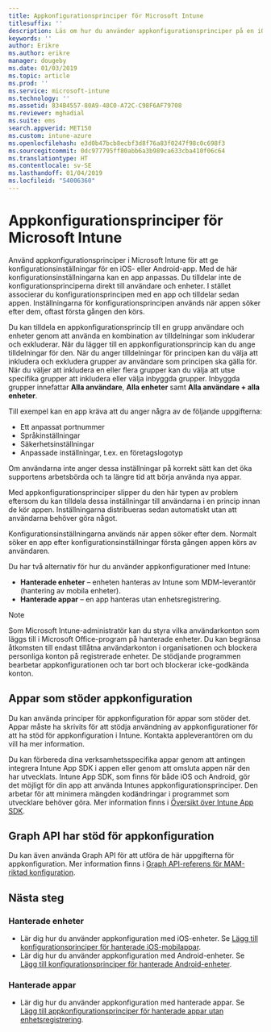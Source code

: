 ```yaml
---
title: Appkonfigurationsprinciper för Microsoft Intune
titlesuffix: ''
description: Läs om hur du använder appkonfigurationsprinciper på en iOS- eller Android-enhet i Microsoft Intune.
keywords: ''
author: Erikre
ms.author: erikre
manager: dougeby
ms.date: 01/03/2019
ms.topic: article
ms.prod: ''
ms.service: microsoft-intune
ms.technology: ''
ms.assetid: 834B4557-80A9-48C0-A72C-C98F6AF79708
ms.reviewer: mghadial
ms.suite: ems
search.appverid: MET150
ms.custom: intune-azure
ms.openlocfilehash: e3d0b47bcb8ecbf3d8f76a83f0247f98c0c698f3
ms.sourcegitcommit: 0dc977795ff80abb6a3b989ca633cba410f06c64
ms.translationtype: HT
ms.contentlocale: sv-SE
ms.lasthandoff: 01/04/2019
ms.locfileid: "54006360"
---
```

# <a name="app-configuration-policies-for-microsoft-intune"></a>Appkonfigurationsprinciper för Microsoft Intune

Använd appkonfigurationsprinciper i Microsoft Intune för att ge konfigurationsinställningar för en iOS- eller Android-app. Med de här konfigurationsinställningarna kan en app anpassas. Du tilldelar inte de konfigurationsprinciperna direkt till användare och enheter. I stället associerar du konfigurationsprincipen med en app och tilldelar sedan appen. Inställningarna för konfigurationsprincipen används när appen söker efter dem, oftast första gången den körs.

Du kan tilldela en appkonfigurationsprincip till en grupp användare och enheter genom att använda en kombination av tilldelningar som inkluderar och exkluderar. När du lägger till en appkonfigurationsprincip kan du ange tilldelningar för den. När du anger tilldelningar för principen kan du välja att inkludera och exkludera grupper av användare som principen ska gälla för. När du väljer att inkludera en eller flera grupper kan du välja att utse specifika grupper att inkludera eller välja inbyggda grupper. Inbyggda grupper innefattar **Alla användare**, **Alla enheter** samt **Alla användare + alla enheter**.

Till exempel kan en app kräva att du anger några av de följande uppgifterna:

- Ett anpassat portnummer
- Språkinställningar
- Säkerhetsinställningar
- Anpassade inställningar, t.ex. en företagslogotyp

Om användarna inte anger dessa inställningar på korrekt sätt kan det öka supportens arbetsbörda och ta längre tid att börja använda nya appar.

Med appkonfigurationsprinciper slipper du den här typen av problem eftersom du kan tilldela dessa inställningar till användarna i en princip innan de kör appen. Inställningarna distribueras sedan automatiskt utan att användarna behöver göra något.

Konfigurationsinställningarna används när appen söker efter dem. Normalt söker en app efter konfigurationsinställningar första gången appen körs av användaren.

Du har två alternativ för hur du använder appkonfigurationer med Intune:
 - **Hanterade enheter** – enheten hanteras av Intune som MDM-leverantör (hantering av mobila enheter).
 - **Hanterade appar** – en app hanteras utan enhetsregistrering.

> [!NOTE]
> Som Microsoft Intune-administratör kan du styra vilka användarkonton som läggs till i Microsoft Office-program på hanterade enheter. Du kan begränsa åtkomsten till endast tillåtna användarkonton i organisationen och blockera personliga konton på registrerade enheter. De stödjande programmen bearbetar appkonfigurationen och tar bort och blockerar icke-godkända konton.

## <a name="apps-that-support-app-configuration"></a>Appar som stöder appkonfiguration

Du kan använda principer för appkonfiguration för appar som stöder det. Appar måste ha skrivits för att stödja användning av appkonfigurationer för att ha stöd för appkonfiguration i Intune. Kontakta appleverantören om du vill ha mer information.

Du kan förbereda dina verksamhetsspecifika appar genom att antingen integrera Intune App SDK i appen eller genom att omsluta appen när den har utvecklats. Intune App SDK, som finns för både iOS och Android, gör det möjligt för din app att använda Intunes appkonfigurationsprinciper. Den arbetar för att minimera mängden kodändringar i programmet som utvecklare behöver göra. Mer information finns i [Översikt över Intune App SDK](app-sdk.md).

## <a name="graph-api-support-for-app-configuration"></a>Graph API har stöd för appkonfiguration

Du kan även använda Graph API för att utföra de här uppgifterna för appkonfiguration. Mer information finns i [Graph API-referens för MAM-riktad konfiguration](https://graph.microsoft.io/docs/api-reference/beta/api/intune_mam_targetedmanagedappconfiguration_create).

## <a name="next-steps"></a>Nästa steg

### <a name="managed-devices"></a>Hanterade enheter

 - Lär dig hur du använder appkonfiguration med iOS-enheter.  Se [Lägg till konfigurationsprinciper för hanterade iOS-mobilappar](app-configuration-policies-use-ios.md).
 - Lär dig hur du använder appkonfiguration med Android-enheter.  Se [Lägg till konfigurationsprinciper för hanterade Android-enheter](app-configuration-policies-use-android.md).

### <a name="managed-apps"></a>Hanterade appar

 - Lär dig hur du använder appkonfiguration med hanterade appar. Se [Lägg till appkonfigurationsprinciper för hanterade appar utan enhetsregistrering](app-configuration-policies-managed-app.md).
